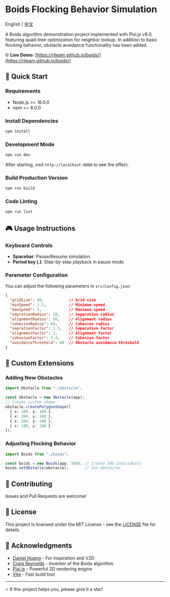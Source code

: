 # Boids Flocking Behavior Simulation

English | [中文](README.md)

A Boids algorithm demonstration project implemented with Pixi.js v8.0, featuring quad-tree optimization for neighbor lookup. In addition to basic flocking behavior, obstacle avoidance functionality has been added.

🌐 **Live Demo**: [https://riteam.github.io/boids/](https://riteam.github.io/boids/)

## 🚀 Quick Start

### Requirements

- Node.js >= 16.0.0
- npm >= 8.0.0

### Install Dependencies

```bash
npm install
```

### Development Mode

```bash
npm run dev
```

After starting, visit `http://localhost:8080` to see the effect.

### Build Production Version

```bash
npm run build
```

### Code Linting

```bash
npm run lint
```

## 🎮 Usage Instructions

### Keyboard Controls

- **Spacebar**: Pause/Resume simulation
- **Period key (.)**: Step-by-step playback in pause mode

### Parameter Configuration

You can adjust the following parameters in `src/Config.json`:

```json
{
  "gridSize": 40,           // Grid size
  "minSpeed": 2.2,          // Minimum speed
  "maxSpeed": 5,            // Maximum speed
  "seprationRadius": 20,    // Separation radius
  "alignmentRadius": 60,    // Alignment radius
  "cohesionRadius": 60,     // Cohesion radius
  "seprationFactor": 1.5,   // Separation factor
  "alignmentFactor": 1,     // Alignment factor
  "cohesionFactor": 1.4,    // Cohesion factor
  "avoidanceThreshold": 60  // Obstacle avoidance threshold
}
```

## 🎨 Custom Extensions

### Adding New Obstacles

```typescript
import Obstacle from "./obstacle";

const obstacle = new Obstacle(app);
// Create custom shape
obstacle.createPolygonShape([
  { x: 100, y: 100 },
  { x: 200, y: 100 },
  { x: 200, y: 200 },
  { x: 100, y: 200 }
]);
```

### Adjusting Flocking Behavior

```typescript
import Boids from "./boids";

const boids = new Boids(app, 500); // Create 500 individuals
boids.setObstacle(obstacle);       // Set obstacles
```

## 🤝 Contributing

Issues and Pull Requests are welcome!

## 📄 License

This project is licensed under the MIT License - see the [LICENSE](LICENSE) file for details.

## 🙏 Acknowledgments

- [Daniel Huang](https://github.com/cubeDhuang/boids) - For inspiration and V2D
- [Craig Reynolds](https://www.red3d.com/cwr/boids/) - Inventor of the Boids algorithm
- [Pixi.js](https://pixijs.com/) - Powerful 2D rendering engine
- [Vite](https://vitejs.dev/) - Fast build tool

---

⭐ If this project helps you, please give it a star! 